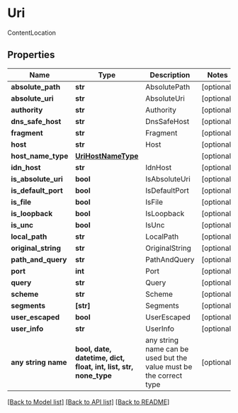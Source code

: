 # Uri

ContentLocation

## Properties
Name | Type | Description | Notes
------------ | ------------- | ------------- | -------------
**absolute_path** | **str** | AbsolutePath | [optional] 
**absolute_uri** | **str** | AbsoluteUri | [optional] 
**authority** | **str** | Authority | [optional] 
**dns_safe_host** | **str** | DnsSafeHost | [optional] 
**fragment** | **str** | Fragment | [optional] 
**host** | **str** | Host | [optional] 
**host_name_type** | [**UriHostNameType**](UriHostNameType.md) |  | [optional] 
**idn_host** | **str** | IdnHost | [optional] 
**is_absolute_uri** | **bool** | IsAbsoluteUri | [optional] 
**is_default_port** | **bool** | IsDefaultPort | [optional] 
**is_file** | **bool** | IsFile | [optional] 
**is_loopback** | **bool** | IsLoopback | [optional] 
**is_unc** | **bool** | IsUnc | [optional] 
**local_path** | **str** | LocalPath | [optional] 
**original_string** | **str** | OriginalString | [optional] 
**path_and_query** | **str** | PathAndQuery | [optional] 
**port** | **int** | Port | [optional] 
**query** | **str** | Query | [optional] 
**scheme** | **str** | Scheme | [optional] 
**segments** | **[str]** | Segments | [optional] 
**user_escaped** | **bool** | UserEscaped | [optional] 
**user_info** | **str** | UserInfo | [optional] 
**any string name** | **bool, date, datetime, dict, float, int, list, str, none_type** | any string name can be used but the value must be the correct type | [optional]

[[Back to Model list]](../README.md#documentation-for-models) [[Back to API list]](../README.md#documentation-for-api-endpoints) [[Back to README]](../README.md)


